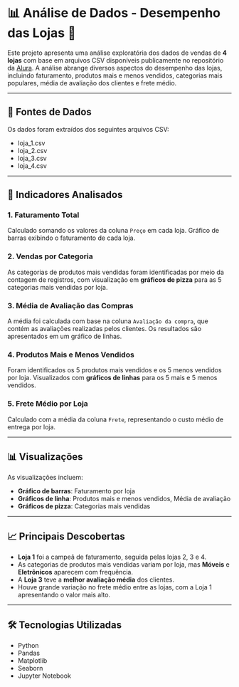 # 📊 Análise de Dados - Desempenho das Lojas 🛒

Este projeto apresenta uma análise exploratória dos dados de vendas de **4 lojas** com base em arquivos CSV disponíveis publicamente no repositório da [Alura](https://github.com/alura-es-cursos/challenge1-data-science). A análise abrange diversos aspectos do desempenho das lojas, incluindo faturamento, produtos mais e menos vendidos, categorias mais populares, média de avaliação dos clientes e frete médio.

---

## 🔗 Fontes de Dados

Os dados foram extraídos dos seguintes arquivos CSV:
- loja_1.csv
- loja_2.csv
- loja_3.csv
- loja_4.csv

---

## 📌 Indicadores Analisados

### 1. **Faturamento Total**
Calculado somando os valores da coluna `Preço` em cada loja.
Gráfico de barras exibindo o faturamento de cada loja.

### 2. **Vendas por Categoria**
As categorias de produtos mais vendidas foram identificadas por meio da contagem de registros, com visualização em **gráficos de pizza** para as 5 categorias mais vendidas por loja.

### 3. **Média de Avaliação das Compras**
A média foi calculada com base na coluna `Avaliação da compra`, que contém as avaliações realizadas pelos clientes. Os resultados são apresentados em um gráfico de linhas.

### 4. **Produtos Mais e Menos Vendidos**
Foram identificados os 5 produtos mais vendidos e os 5 menos vendidos por loja.
Visualizados com **gráficos de linhas** para os 5 mais e 5 menos vendidos.

### 5. **Frete Médio por Loja**
Calculado com a média da coluna `Frete`, representando o custo médio de entrega por loja.

---

## 📊 Visualizações

As visualizações incluem:

- **Gráfico de barras**: Faturamento por loja
- **Gráficos de linha**: Produtos mais e menos vendidos, Média de avaliação
- **Gráficos de pizza**: Categorias mais vendidas

---

## 📈 Principais Descobertas

- **Loja 1** foi a campeã de faturamento, seguida pelas lojas 2, 3 e 4.
- As categorias de produtos mais vendidas variam por loja, mas **Móveis** e **Eletrônicos** aparecem com frequência.
- A **Loja 3** teve a **melhor avaliação média** dos clientes.
- Houve grande variação no frete médio entre as lojas, com a Loja 1 apresentando o valor mais alto.

---

## 🛠️ Tecnologias Utilizadas

- Python
- Pandas
- Matplotlib
- Seaborn
- Jupyter Notebook
